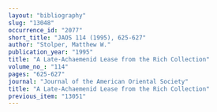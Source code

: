 ```yaml
---
layout: "bibliography"
slug: "13048"
occurrence_id: "2077"
short_title: "JAOS 114 (1995), 625-627"
author: "Stolper, Matthew W."
publication_year: "1995"
title: "A Late-Achaemenid Lease from the Rich Collection"
volume_no_: "114"
pages: "625-627"
journal: "Journal of the American Oriental Society"
title: "A Late-Achaemenid Lease from the Rich Collection"
previous_item: "13051"
---
```

